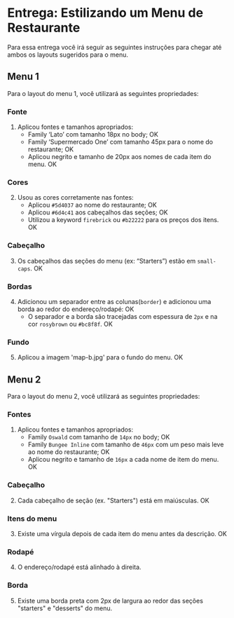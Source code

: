 # Entrega: Estilizando um Menu de Restaurante

Para essa entrega você irá seguir as seguintes instruções para chegar até ambos os layouts sugeridos para o menu.

## Menu 1

Para o layout do menu 1, você utilizará as seguintes propriedades:

### Fonte

1. Aplicou fontes e tamanhos apropriados:
    - Family ‘Lato’ com tamanho 18px no body; OK
    - Family ‘Supermercado One’ com tamanho 45px para o nome do restaurante; OK
    - Aplicou negrito e tamanho de 20px aos nomes de cada item do menu. OK

### Cores

2. Usou as cores corretamente nas fontes:
    - Aplicou `#5d4037` ao nome do restaurante; OK
    - Aplicou `#6d4c41` aos cabeçalhos das seções; OK
    - Utilizou a keyword `firebrick` ou `#b22222` para os preços dos itens. OK

### Cabeçalho

3. Os cabeçalhos das seções do menu (ex: “Starters”) estão em `small-caps`. OK

### Bordas

4. Adicionou um separador entre as colunas(`border`) e adicionou uma borda ao redor do endereço/rodapé: OK
    - O separador e a borda são tracejadas com espessura de `2px` e na cor `rosybrown` ou `#bc8f8f`. OK

### Fundo

5. Aplicou a imagem 'map-b.jpg' para o fundo do menu. OK

## Menu 2

Para o layout do menu 2, você utilizará as seguintes propriedades:

### Fontes

1. Aplicou fontes e tamanhos apropriados:
    - Family `Oswald` com tamanho de `14px` no body; OK
    - Family `Bungee Inline` com tamanho de `46px` com um peso mais leve ao nome do restaurante; OK
    - Aplicou negrito e tamanho de `16px` a cada nome de item do menu. OK

### Cabeçalho

2. Cada cabeçalho de seção (ex. "Starters") está em maiúsculas. OK

### Itens do menu

3. Existe uma vírgula depois de cada item do menu antes da descrição. OK

### Rodapé

4. O endereço/rodapé está alinhado à direita.

### Borda

5. Existe uma borda preta com 2px de largura ao redor das seções "starters" e "desserts" do menu.
